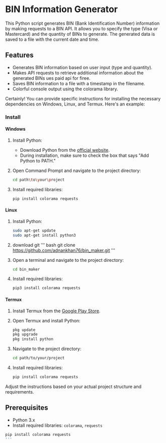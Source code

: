 # BIN Information Generator

This Python script generates BIN (Bank Identification Number) information by making requests to a BIN API. It allows you to specify the type (Visa or Mastercard) and the quantity of BINs to generate. The generated data is saved to a file with the current date and time.

## Features

- Generates BIN information based on user input (type and quantity).
- Makes API requests to retrieve additional information about the generated BINs ues  paid api for firee.
- Saves BIN information to a file with a timestamp in the filename.
- Colorful console output using the colorama library.

Certainly! You can provide specific instructions for installing the necessary dependencies on Windows, Linux, and Termux. Here's an example:

### Install

#### Windows

1. Install Python:
   - Download Python from the [official website](https://www.python.org/downloads/).
   - During installation, make sure to check the box that says "Add Python to PATH."

2. Open Command Prompt and navigate to the project directory:

   ```bash
   cd path\to\your\project
   ```

3. Install required libraries:

   ```bash
   pip install colorama requests
   ```

#### Linux

1. Install Python:

   ```bash
   sudo apt-get update
   sudo apt-get install python3
   ```

2. download  git
   ''' bash
      git clone https://github.com/adnankhan76/bin_maker.git
   '''

4. Open a terminal and navigate to the project directory:

   ```bash
   cd bin_maker
   ```

5. Install required libraries:

   ```bash
   pip3 install colorama requests
   ```

#### Termux

1. Install Termux from the [Google Play Store](https://play.google.com/store/apps/details?id=com.termux).

2. Open Termux and install Python:

   ```bash
   pkg update
   pkg upgrade
   pkg install python
   ```

3. Navigate to the project directory:

   ```bash
   cd path/to/your/project
   ```

4. Install required libraries:

   ```bash
   pip install colorama requests
   ```



Adjust the instructions based on your actual project structure and requirements.
## Prerequisites

- Python 3.x
- Install required libraries: `colorama`, `requests`

```bash
pip install colorama requests
'''
